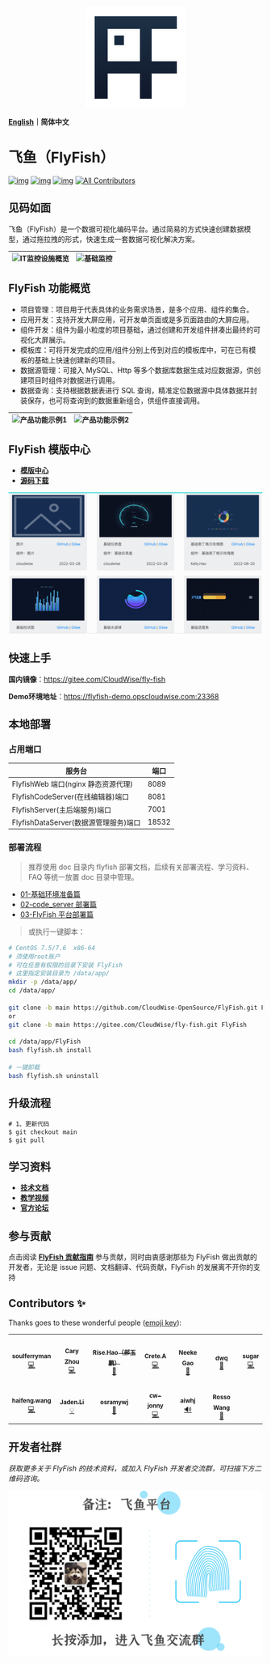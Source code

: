 <div align="center">
  <a href="https://github.com/CloudWise-OpenSource/FlyFish"><img src="./doc/images/FlyFish logo.png" alt="flyfish" /></a>
</div>

**[English](https://github.com/CloudWise-OpenSource/FlyFish/blob/main/README_EN.md)｜简体中文**

# 飞鱼（FlyFish）

[![img](https://camo.githubusercontent.com/b90fbf522edfb28cd12154150fae08fd89d4be956e644f327f369df43ef33bf0/68747470733a2f2f62616467656e2e6e65742f6769746875622f7072732f436c6f7564576973652d4f70656e536f757263652f466c7946697368)](https://github.com/CloudWise-OpenSource/FlyFish/pulls) [![img](https://camo.githubusercontent.com/4bf17723fd9a7438e40dda0d0f05c3ff85df8450605fbec58cf4643bb044ca49/68747470733a2f2f62616467656e2e6e65742f6769746875622f6c6963656e73652f436c6f7564576973652d4f70656e536f757263652f466c7946697368)](https://github.com/CloudWise-OpenSource/FlyFish/blob/main/LICENSE) [![img](https://camo.githubusercontent.com/1fb3e7fec903937186ee550f90f558bdf63575dc171251276c3335ff863d13cc/68747470733a2f2f62616467656e2e6e65742f6769746875622f72656c656173652f436c6f7564576973652d4f70656e536f757263652f466c7946697368)](https://github.com/CloudWise-OpenSource/FlyFish/releases)<!-- ALL-CONTRIBUTORS-BADGE:START - Do not remove or modify this section -->
[![All Contributors](https://img.shields.io/badge/all_contributors-13-orange.svg?style=flat-square)](#contributors-)
<!-- ALL-CONTRIBUTORS-BADGE:END -->

## 见码如面

飞鱼（FlyFish）是一个数据可视化编码平台。通过简易的方式快速创建数据模型，通过拖拉拽的形式，快速生成一套数据可视化解决方案。

| ![IT监控设施概览](./doc/images/IT监控设施概览.gif) | ![基础监控](./doc/images/基础监控.gif) |
| -------------------------------------------------- | -------------------------------------- |

## FlyFish 功能概览

- 项目管理：项目用于代表具体的业务需求场景，是多个应用、组件的集合。
- 应用开发：支持开发大屏应用，可开发单页面或是多页面路由的大屏应用。
- 组件开发：组件为最小粒度的项目基础，通过创建和开发组件拼凑出最终的可视化大屏展示。
- 模板库：可将开发完成的应用/组件分别上传到对应的模板库中，可在已有模板的基础上快速创建新的项目。
- 数据源管理：可接入 MySQL、Http 等多个数据库数据生成对应数据源，供创建项目时组件对数据进行调用。 
- 数据查询：支持根据数据表进行 SQL 查询，精准定位数据源中具体数据并封装保存，也可将查询到的数据重新组合，供组件直接调用。 

| ![产品功能示例1](./doc/images/产品功能示例1.gif) | ![产品功能示例2](./doc/images/产品功能示例2.gif) |
| ------------------------------------------------ | ------------------------------------------------ |

## FlyFish 模版中心

- **[模版中心](https://www.cloudwise.ai/flyFishComponents.html)**
- **[源码下载](https://github.com/CloudWise-OpenSource/FlyFishComponents)**

<img src="./doc/images/组件模版.gif" width="550px"/>

## 快速上手

**国内镜像**：https://gitee.com/CloudWise/fly-fish

**Demo环境地址**：https://flyfish-demo.opscloudwise.com:23368


## 本地部署

### 占用端口

| 服务台                                | 端口  |
| ------------------------------------- | ----- |
| FlyfishWeb 端口(nginx 静态资源代理)   | 8089  |
| FlyfishCodeServer(在线编辑器)端口     | 8081  |
| FlyfishServer(主后端服务)端口         | 7001  |
| FlyfishDataServer(数据源管理服务)端口 | 18532 |

### 部署流程

> 推荐使用 doc 目录内 flyfish 部署文档，后续有关部署流程、学习资料、FAQ 等统一放置 doc 目录中管理。

- [01-基础环境准备篇](./doc/01-基础环境准备篇.md)
- [02-code_server 部署篇](./doc/02-code_server部署篇.md)
- [03-FlyFish 平台部署篇](./doc/03-FlyFish平台部署篇.md)

> 或执行一键脚本：

```bash
# CentOS 7.5/7.6  x86-64
# 须使用root账户
# 可在任意有权限的目录下安装 FlyFish
# 这里指定安装目录为 /data/app/
mkdir -p /data/app/
cd /data/app/

git clone -b main https://github.com/CloudWise-OpenSource/FlyFish.git FlyFish
or
git clone -b main https://gitee.com/CloudWise/fly-fish.git FlyFish

cd /data/app/FlyFish
bash flyfish.sh install

# 一键卸载
bash flyfish.sh uninstall

```

## 升级流程

```
# 1、更新代码
$ git checkout main
$ git pull
```

## 学习资料

- **[技术文档](http://docs.aiops.cloudwise.com/zh/flyfish)**
- **[教学视频](http://docs.aiops.cloudwise.com/zh/flyfish/video-course/P1.html)**
- **[官方论坛](http://bbs.aiops.cloudwise.com/t/FlyFish)**

 ## 参与贡献
 点击阅读 **[FlyFish 贡献指南](https://github.com/CloudWise-OpenSource/FlyFish/discussions/140)** 参与贡献，同时由衷感谢那些为 FlyFish 做出贡献的开发者，无论是 issue 问题、文档翻译、代码贡献，FlyFish 的发展离不开你的支持


## Contributors ✨

Thanks goes to these wonderful people ([emoji key](https://allcontributors.org/docs/en/emoji-key)):

<!-- ALL-CONTRIBUTORS-LIST:START - Do not remove or modify this section -->
<!-- prettier-ignore-start -->
<!-- markdownlint-disable -->
<table>
  <tr>
    <td align="center"><a href="https://github.com/soulferryman"><img src="https://avatars.githubusercontent.com/u/21328793?v=4?s=100" width="100px;" alt=""/><br /><sub><b>soulferryman</b></sub></a><br /><a href="https://github.com/CloudWise-OpenSource/FlyFish/commits?author=soulferryman" title="Code">💻</a></td>
    <td align="center"><a href="https://github.com/YouYe"><img src="https://avatars.githubusercontent.com/u/17558799?v=4?s=100" width="100px;" alt=""/><br /><sub><b>Cary Zhou</b></sub></a><br /><a href="https://github.com/CloudWise-OpenSource/FlyFish/commits?author=YouYe" title="Code">💻</a></td>
    <td align="center"><a href="https://github.com/RiseHao1029"><img src="https://avatars.githubusercontent.com/u/102229441?v=4?s=100" width="100px;" alt=""/><br /><sub><b>Rise.Hao（郝玉鹏）</b></sub></a><br /><a href="https://github.com/CloudWise-OpenSource/FlyFish/pulls?q=is%3Apr+reviewed-by%3ARiseHao1029" title="Reviewed Pull Requests">👀</a></td>
    <td align="center"><a href="https://github.com/Markuuuu"><img src="https://avatars.githubusercontent.com/u/52529445?v=4?s=100" width="100px;" alt=""/><br /><sub><b>Crete.A</b></sub></a><br /><a href="https://github.com/CloudWise-OpenSource/FlyFish/commits?author=Markuuuu" title="Code">💻</a></td>
    <td align="center"><a href="http://www.cloudwise.com"><img src="https://avatars.githubusercontent.com/u/1913308?v=4?s=100" width="100px;" alt=""/><br /><sub><b>Neeke Gao</b></sub></a><br /><a href="#design-Neeke" title="Design">🎨</a></td>
    <td align="center"><a href="https://github.com/maxDwq"><img src="https://avatars.githubusercontent.com/u/36149790?v=4?s=100" width="100px;" alt=""/><br /><sub><b>dwq</b></sub></a><br /><a href="https://github.com/CloudWise-OpenSource/FlyFish/pulls?q=is%3Apr+reviewed-by%3AmaxDwq" title="Reviewed Pull Requests">👀</a></td>
    <td align="center"><a href="https://github.com/sssssssugar"><img src="https://avatars.githubusercontent.com/u/95060336?v=4?s=100" width="100px;" alt=""/><br /><sub><b>sugar</b></sub></a><br /><a href="https://github.com/CloudWise-OpenSource/FlyFish/commits?author=sssssssugar" title="Code">💻</a></td>
  </tr>
  <tr>
    <td align="center"><a href="https://github.com/772566741qqcom"><img src="https://avatars.githubusercontent.com/u/24228882?v=4?s=100" width="100px;" alt=""/><br /><sub><b>haifeng.wang</b></sub></a><br /><a href="https://github.com/CloudWise-OpenSource/FlyFish/commits?author=772566741qqcom" title="Code">💻</a></td>
    <td align="center"><a href="https://github.com/imjaden"><img src="https://avatars.githubusercontent.com/u/68473857?v=4?s=100" width="100px;" alt=""/><br /><sub><b>Jaden.Li</b></sub></a><br /><a href="#example-imjaden" title="Examples">💡</a></td>
    <td align="center"><a href="https://github.com/osramywj"><img src="https://avatars.githubusercontent.com/u/26902133?v=4?s=100" width="100px;" alt=""/><br /><sub><b>osramywj</b></sub></a><br /><a href="#ideas-osramywj" title="Ideas, Planning, & Feedback">🤔</a></td>
    <td align="center"><a href="https://github.com/cw-jonny"><img src="https://avatars.githubusercontent.com/u/86347393?v=4?s=100" width="100px;" alt=""/><br /><sub><b>cw-jonny</b></sub></a><br /><a href="https://github.com/CloudWise-OpenSource/FlyFish/commits?author=cw-jonny" title="Code">💻</a></td>
    <td align="center"><a href="http://readw.cn"><img src="https://avatars.githubusercontent.com/u/16408168?v=4?s=100" width="100px;" alt=""/><br /><sub><b>aiwhj</b></sub></a><br /><a href="#audio-aiwhj" title="Audio">🔊</a></td>
    <td align="center"><a href="https://github.com/Rosso-Wang"><img src="https://avatars.githubusercontent.com/u/59380115?v=4?s=100" width="100px;" alt=""/><br /><sub><b>Rosso Wang</b></sub></a><br /><a href="https://github.com/CloudWise-OpenSource/FlyFish/commits?author=Rosso-Wang" title="Documentation">📖</a></td>
  </tr>
</table>

<!-- markdownlint-restore -->
<!-- prettier-ignore-end -->

<!-- ALL-CONTRIBUTORS-LIST:END -->

## 开发者社群

_获取更多关于 FlyFish 的技术资料，或加入 FlyFish 开发者交流群，可扫描下方二维码咨询。_

<img src="./doc/images/Susie.png" width="550px"/>
